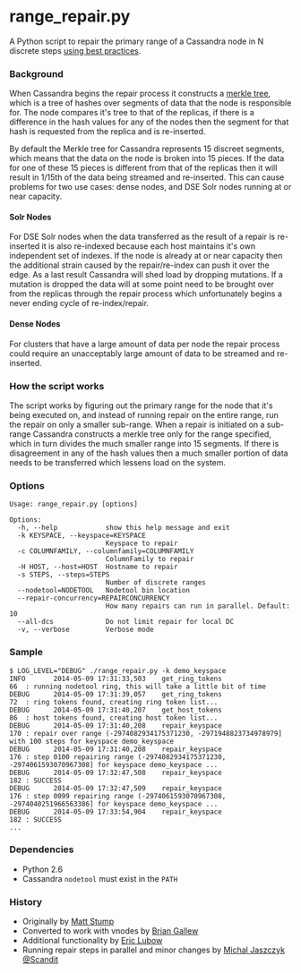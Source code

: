 range_repair.py
======================

A Python script to repair the primary range of a Cassandra node in N discrete steps [using best practices](http://www.datastax.com/dev/blog/advanced-repair-techniques).

### Background
When Cassandra begins the repair process it constructs a [merkle tree](http://en.wikipedia.org/wiki/Merkle_tree), which is a tree of hashes over segments of data that the node is responsible for. The node compares it's tree to that of the replicas, if there is a difference in the hash values for any of the nodes then the segment for that hash is requested from the replica and is re-inserted.

By default the Merkle tree for Cassandra represents 15 discreet segments, which means that the data on the node is broken into 15 pieces. If the data for one of these 15 pieces is different from that of the replicas then it will result in 1/15th of the data being streamed and re-inserted. This can cause problems for two use cases: dense nodes, and DSE Solr nodes running at or near capacity.

#### Solr Nodes
For DSE Solr nodes when the data transferred as the result of a repair is re-inserted it is also re-indexed because each host maintains it's own independent set of indexes. If the node is already at or near capacity then the additional strain caused by the repair/re-index can push it over the edge. As a last result Cassandra will shed load by dropping mutations. If a mutation is dropped the data will at some point need to be brought over from the replicas through the repair process which unfortunately begins a never ending cycle of re-index/repair.

#### Dense Nodes
For clusters that have a large amount of data per node the repair process could require an unacceptably large amount of data to be streamed and re-inserted.

### How the script works
The script works by figuring out the primary range for the node that it's being executed on, and instead of running repair on the entire range, run the repair on only a smaller sub-range. When a repair is initiated on a sub-range Cassandra constructs a merkle tree only for the range specified, which in turn divides the much smaller range into 15 segments. If there is disagreement in any of the hash values then a much smaller portion of data needs to be transferred which lessens load on the system.

### Options

```
Usage: range_repair.py [options]

Options:
  -h, --help            show this help message and exit
  -k KEYSPACE, --keyspace=KEYSPACE
                        Keyspace to repair
  -c COLUMNFAMILY, --columnfamily=COLUMNFAMILY
                        ColumnFamily to repair
  -H HOST, --host=HOST  Hostname to repair
  -s STEPS, --steps=STEPS
                        Number of discrete ranges
  --nodetool=NODETOOL   Nodetool bin location
  --repair-concurrency=REPAIRCONCURRENCY
                        How many repairs can run in parallel. Default: 10
  --all-dcs             Do not limit repair for local DC
  -v, --verbose         Verbose mode
```

### Sample

```
$ LOG_LEVEL="DEBUG" ./range_repair.py -k demo_keyspace
INFO       2014-05-09 17:31:33,503    get_ring_tokens                 66  : running nodetool ring, this will take a little bit of time
DEBUG      2014-05-09 17:31:39,057    get_ring_tokens                 72  : ring tokens found, creating ring token list...
DEBUG      2014-05-09 17:31:40,207    get_host_tokens                 86  : host tokens found, creating host token list...
DEBUG      2014-05-09 17:31:40,208    repair_keyspace                 170 : repair over range (-2974082934175371230, -2971948823734978979] with 100 steps for keyspace demo_keyspace
DEBUG      2014-05-09 17:31:40,208    repair_keyspace                 176 : step 0100 repairing range (-2974082934175371230, -2974061593070967308] for keyspace demo_keyspace ...
DEBUG      2014-05-09 17:32:47,508    repair_keyspace                 182 : SUCCESS
DEBUG      2014-05-09 17:32:47,509    repair_keyspace                 176 : step 0099 repairing range (-2974061593070967308, -2974040251966563386] for keyspace demo_keyspace ...
DEBUG      2014-05-09 17:33:54,904    repair_keyspace                 182 : SUCCESS
...
```

### Dependencies
-   Python 2.6
-   Cassandra ```nodetool``` must exist in the ```PATH```

### History
- Originally by [Matt Stump](https://github.com/mstump)
- Converted to work with vnodes by [Brian Gallew](https://github.com/BrianGallew)
- Additional functionality by [Eric Lubow](http://github.com/elubow)
- Running repair steps in parallel and minor changes by [Michal Jaszczyk @Scandit](https://github.com/mjaszczyk)

